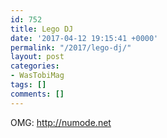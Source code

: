 ```yaml
---
id: 752
title: Lego DJ
date: '2017-04-12 19:15:41 +0000'
permalink: "/2017/lego-dj/"
layout: post
categories:
- WasTobiMag
tags: []
comments: []
---
```

OMG: <http://numode.net>